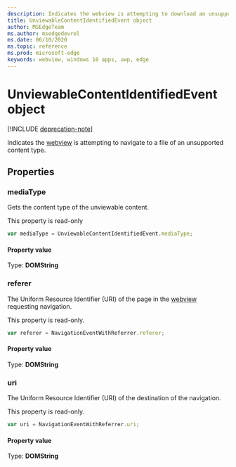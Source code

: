 ```yaml
---
description: Indicates the webview is attempting to download an unsupported file. 
title: UnviewableContentIdentifiedEvent object
author: MSEdgeTeam
ms.author: msedgedevrel
ms.date: 06/10/2020
ms.topic: reference
ms.prod: microsoft-edge
keywords: webview, windows 10 apps, uwp, edge
---
```


# UnviewableContentIdentifiedEvent object  

[!INCLUDE [deprecation-note](../includes/deprecation-note.md)]  

Indicates the [webview](../webview.md) is attempting to navigate to a file of an unsupported content type.  

## Properties  

### mediaType  

Gets the content type of the unviewable content.  

This property is read-only  

```javascript
var mediaType = UnviewableContentIdentifiedEvent.mediaType;
```  

#### Property value  

Type: **DOMString**  

### referer  

The Uniform Resource Identifier (URI) of the page in the [webview](../webview.md) requesting navigation.  

This property is read-only.  

```javascript
var referer = NavigationEventWithReferrer.referer;
```  

#### Property value  

Type: **DOMString**  

### uri  

The Uniform Resource Identifier (URI) of the destination of the navigation.  

This property is read-only.  

```javascript
var uri = NavigationEventWithReferrer.uri;
```  

#### Property value  

Type: **DOMString**  
